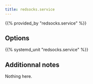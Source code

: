 ```yaml
---
title: redsocks.service
---
```


{{% provided_by "redsocks.service" %}}

## Options

{{% systemd_unit "redsocks.service" %}}

## Additionnal notes

Nothing here.